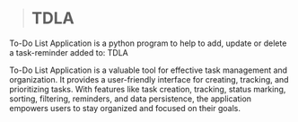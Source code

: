 > # TDLA
To-Do List Application is a python program to help to add, update or delete a task-reminder added to: TDLA 

To-Do List Application is a valuable tool for effective task management and organization. It provides a user-friendly interface for creating, tracking, and prioritizing tasks. With features like task creation, tracking, status marking, sorting, filtering, reminders, and data persistence, the application empowers users to stay organized and focused on their goals.
